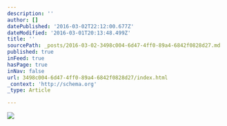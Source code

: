 ```yaml
---
description: ''
author: []
datePublished: '2016-03-02T22:12:00.677Z'
dateModified: '2016-03-01T20:13:48.499Z'
title: ''
sourcePath: _posts/2016-03-02-3498c004-6d47-4ff0-89a4-6842f0828d27.md
published: true
inFeed: true
hasPage: true
inNav: false
url: 3498c004-6d47-4ff0-89a4-6842f0828d27/index.html
_context: 'http://schema.org'
_type: Article

---
```

![](https://the-grid-user-content.s3-us-west-2.amazonaws.com/45696667-f51d-4e71-a314-900a94e78ea1.png)